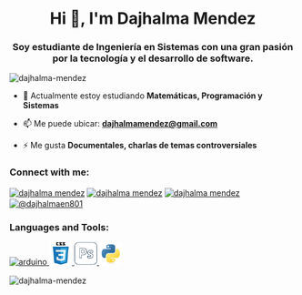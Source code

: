 

<h1 align="center">Hi 👋, I'm Dajhalma Mendez</h1>
<h3 align="center">Soy estudiante de Ingeniería en Sistemas con una gran pasión por la tecnología y el desarrollo de software.</h3>

<p align="left"> <img src="https://komarev.com/ghpvc/?username=dajhalma-mendez&label=Profile%20views&color=0e75b6&style=flat" alt="dajhalma-mendez" /> </p>

- 🌱 Actualmente estoy estudiando **Matemáticas, Programación y Sistemas**

- 📫 Me puede ubicar: **dajhalmamendez@gmail.com**

- ⚡ Me gusta **Documentales, charlas de temas controversiales**

<h3 align="left">Connect with me:</h3>
<p align="left">
<a href="https://linkedin.com/in/dajhalma mendez" target="blank"><img align="center" src="https://raw.githubusercontent.com/rahuldkjain/github-profile-readme-generator/master/src/images/icons/Social/linked-in-alt.svg" alt="dajhalma mendez" height="30" width="40" /></a>
<a href="https://fb.com/dajhalma mendez" target="blank"><img align="center" src="https://raw.githubusercontent.com/rahuldkjain/github-profile-readme-generator/master/src/images/icons/Social/facebook.svg" alt="dajhalma mendez" height="30" width="40" /></a>
<a href="https://instagram.com/dajhalma mendez" target="blank"><img align="center" src="https://raw.githubusercontent.com/rahuldkjain/github-profile-readme-generator/master/src/images/icons/Social/instagram.svg" alt="dajhalma mendez" height="30" width="40" /></a>
<a href="https://www.youtube.com/c/@dajhalmaen801" target="blank"><img align="center" src="https://raw.githubusercontent.com/rahuldkjain/github-profile-readme-generator/master/src/images/icons/Social/youtube.svg" alt="@dajhalmaen801" height="30" width="40" /></a>
</p>

<h3 align="left">Languages and Tools:</h3>
<p align="left"> <a href="https://www.arduino.cc/" target="_blank" rel="noreferrer"> <img src="https://cdn.worldvectorlogo.com/logos/arduino-1.svg" alt="arduino" width="40" height="40"/> </a> <a href="https://www.w3schools.com/css/" target="_blank" rel="noreferrer"> <img src="https://raw.githubusercontent.com/devicons/devicon/master/icons/css3/css3-original-wordmark.svg" alt="css3" width="40" height="40"/> </a> <a href="https://www.photoshop.com/en" target="_blank" rel="noreferrer"> <img src="https://raw.githubusercontent.com/devicons/devicon/master/icons/photoshop/photoshop-line.svg" alt="photoshop" width="40" height="40"/> </a> <a href="https://www.python.org" target="_blank" rel="noreferrer"> <img src="https://raw.githubusercontent.com/devicons/devicon/master/icons/python/python-original.svg" alt="python" width="40" height="40"/> </a> </p>

<p><img align="center" src="https://github-readme-stats.vercel.app/api/top-langs?username=dajhalma-mendez&show_icons=true&locale=en&layout=compact" alt="dajhalma-mendez" /></p>

